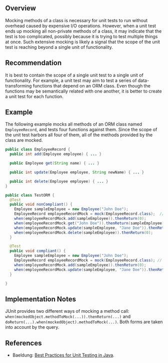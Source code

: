 ## Overview

Mocking methods of a class is necessary for unit tests to run without overhead caused by expensive I/O operations. However, when a unit test ends up mocking all non-private methods of a class, it may indicate that the test is too complicated, possibly because it is trying to test multiple things at once. Such extensive mocking is likely a signal that the scope of the unit test is reaching beyond a single unit of functionality.

## Recommendation

It is best to contain the scope of a single unit test to a single unit of functionality. For example, a unit test may aim to test a series of data-transforming functions that depend on an ORM class. Even though the functions may be semantically related with one another, it is better to create a unit test for each function.

## Example

The following example mocks all methods of an ORM class named `EmployeeRecord`, and tests four functions against them. Since the scope of the unit test harbors all four of them, all of the methods provided by the class are mocked.

```java
public class EmployeeRecord {
  public int add(Employee employee) { ... }

  public Employee get(String name) { ... }

  public int update(Employee employee, String newName) { ... }

  public int delete(Employee employee) { ... }
}

public class TestORM {
  @Test
  public void nonCompliant() {
    Employee sampleEmployee = new Employee("John Doe");
    EmployeeRecord employeeRecordMock = mock(EmployeeRecord.class);  // NON_COMPLIANT: Mocked class has all of its public methods used in the test
    when(employeeRecordMock.add(sampleEmployee)).thenReturn(0);                   // Mocked EmployeeRecord.add
    when(employeeRecordMock.get("John Doe")).thenReturn(sampleEmployee);          // Mocked EmployeeRecord.get
    when(employeeRecordMock.update(sampleEmployee, "Jane Doe")).thenReturn(0);    // Mocked EmployeeRecord.update
    when(employeeRecordMock.delete(sampleEmployee)).thenReturn(0);                // Mocked EmployeeRecord.delete
  }

  @Test
  public void compliant() {
    Employee sampleEmployee = new Employee("John Doe");
    EmployeeRecord employeeRecordMock = mock(EmployeeRecord.class); // COMPLIANT: Only some of the public methods belonging to the mocked object are used
    when(employeeRecordMock.add(sampleEmployee)).thenReturn(0);                // Mocked EmployeeRecord.add
    when(employeeRecordMock.update(sampleEmployee, "Jane Doe")).thenReturn(0); // Mocked EmployeeRecord.update
  }

}
```

## Implementation Notes

JUnit provides two different ways of mocking a method call: `when(mockedObject.methodToMock(...)).thenReturn(...)` and `doReturn(...).when(mockedObject).methodToMock(...)`. Both forms are taken into account by the query.

## References

- Baeldung: [Best Practices for Unit Testing in Java](https://www.baeldung.com/java-unit-testing-best-practices).
